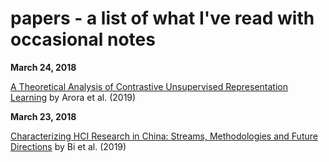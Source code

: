 # papers - a list of what I've read with occasional notes

**March 24, 2018**

[A Theoretical Analysis of Contrastive Unsupervised Representation Learning](https://arxiv.org/pdf/1902.09229.pdf) by Arora et al. (2019)

**March 23, 2018**

[Characterizing HCI Research in China: Streams, Methodologies and Future Directions](https://arxiv.org/abs/1903.08915) by Bi et al. (2019)
